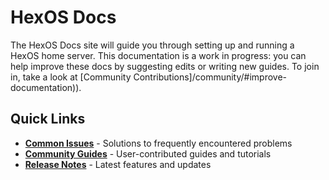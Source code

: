 # HexOS Docs

The HexOS Docs site will guide you through setting up and running a HexOS home server. This documentation is a work in progress: you can help improve these docs by suggesting edits or writing new guides. To join in, take a look at [Community Contributions]/community/#improve-documentation)).

## Quick Links

- [**Common Issues**](/troubleshooting/common-issues/) - Solutions to frequently encountered problems
- [**Community Guides**](/community/community-guides/) - User-contributed guides and tutorials
- [**Release Notes**](/release-notes/command-deck/) - Latest features and updates

